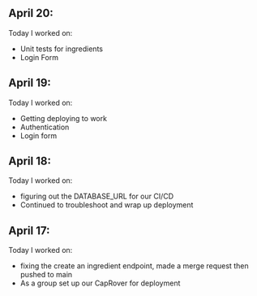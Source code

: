 ## April 20:

Today I worked on:

- Unit tests for ingredients
- Login Form

## April 19:

Today I worked on:

- Getting deploying to work
- Authentication
- Login form

## April 18:

Today I worked on:

- figuring out the DATABASE_URL for our CI/CD
- Continued to troubleshoot and wrap up deployment

## April 17:

Today I worked on:

- fixing the create an ingredient endpoint, made a merge request then pushed to main
- As a group set up our CapRover for deployment
